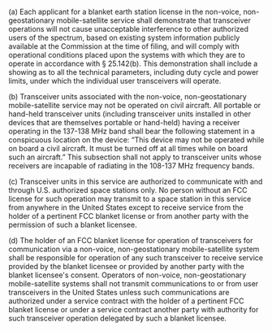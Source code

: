 (a) Each applicant for a blanket earth station license in the non-voice, non-geostationary mobile-satellite service shall demonstrate that transceiver operations will not cause unacceptable interference to other authorized users of the spectrum, based on existing system information publicly available at the Commission at the time of filing, and will comply with operational conditions placed upon the systems with which they are to operate in accordance with § 25.142(b). This demonstration shall include a showing as to all the technical parameters, including duty cycle and power limits, under which the individual user transceivers will operate.

(b) Transceiver units associated with the non-voice, non-geostationary mobile-satellite service may not be operated on civil aircraft. All portable or hand-held transceiver units (including transceiver units installed in other devices that are themselves portable or hand-held) having a receiver operating in the 137-138 MHz band shall bear the following statement in a conspicuous location on the device: “This device may not be operated while on board a civil aircraft. It must be turned off at all times while on board such an aircraft.” This subsection shall not apply to transceiver units whose receivers are incapable of radiating in the 108-137 MHz frequency bands.

(c) Transceiver units in this service are authorized to communicate with and through U.S. authorized space stations only. No person without an FCC license for such operation may transmit to a space station in this service from anywhere in the United States except to receive service from the holder of a pertinent FCC blanket license or from another party with the permission of such a blanket licensee.

(d) The holder of an FCC blanket license for operation of transceivers for communication via a non-voice, non-geostationary mobile-satellite system shall be responsible for operation of any such transceiver to receive service provided by the blanket licensee or provided by another party with the blanket licensee's consent. Operators of non-voice, non-geostationary mobile-satellite systems shall not transmit communications to or from user transceivers in the United States unless such communications are authorized under a service contract with the holder of a pertinent FCC blanket license or under a service contract another party with authority for such transceiver operation delegated by such a blanket licensee.

